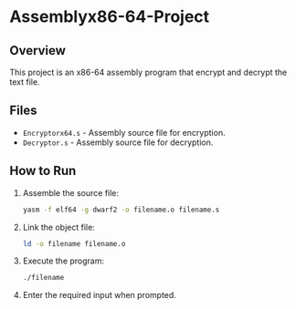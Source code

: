 # Assemblyx86-64-Project

## Overview
This project is an x86-64 assembly program that encrypt and decrypt the text file.

## Files
- `Encryptorx64.s` - Assembly source file for encryption.
- `Decryptor.s` - Assembly source file for decryption.

## How to Run
1. Assemble the source file:
   ```sh
   yasm -f elf64 -g dwarf2 -o filename.o filename.s
   ```
2. Link the object file:
   ```sh
   ld -o filename filename.o
   ```
3. Execute the program:
   ```sh
   ./filename
   ```
4. Enter the required input when prompted.

